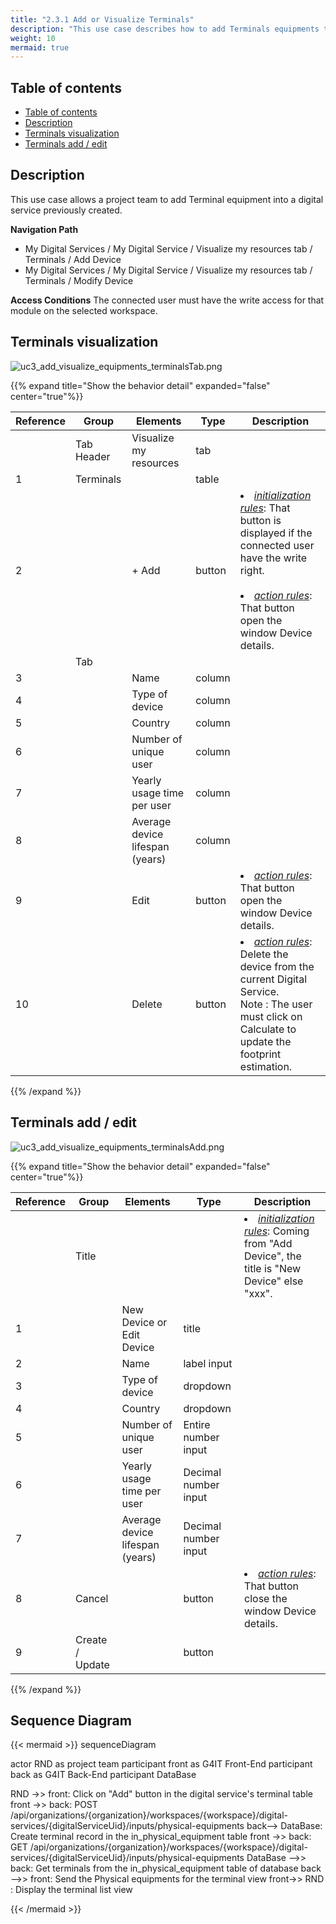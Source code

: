 ```yaml
---
title: "2.3.1 Add or Visualize Terminals"
description: "This use case describes how to add Terminals equipments to a digital service"
weight: 10
mermaid: true
---
```


## Table of contents

-   [Table of contents](#table-of-contents)
-   [Description](#description)
-   [Terminals visualization](#terminals-visualization)
-   [Terminals add / edit](#terminals-add--edit)

## Description

This use case allows a project team to add Terminal equipment into a digital service previously created.

**Navigation Path**

-   My Digital Services / My Digital Service / Visualize my resources tab / Terminals / Add Device
-   My Digital Services / My Digital Service / Visualize my resources tab / Terminals / Modify Device

**Access Conditions**
The connected user must have the write access for that module on the selected workspace.

## Terminals visualization

![uc3_add_visualize_equipments_terminalsTab.png](../../images/uc3_add_visualize_equipments_terminalsTab.png)

{{% expand title="Show the behavior detail" expanded="false" center="true"%}}

| Reference | Group      | Elements                        | Type   | Description                                                                                                                                                                               |
|-----------|------------|---------------------------------|--------| ----------------------------------------------------------------------------------------------------------------------------------------------------------------------------------------- |
|           | Tab Header | Visualize my resources          | tab    |                                                                                                                                                                                           |
| 1         |  Terminals |                                 | table  |                                                                                                                                                                                           |
| 2         |            | + Add                           | button | <li><u>_initialization rules_</u>: That button is displayed if the connected user have the write right.<br><br><li><u>_action rules_</u>: That button open the window Device details.<br> |
|           | Tab        |                                 |        |                                                                                                                                                                                           |
| 3         |            | Name                            | column |                                                                                                                                                                                           |
| 4         |            | Type of device                  | column |                                                                                                                                                                                           |
| 5         |            | Country                         | column |                                                                                                                                                                                           |
| 6         |            | Number of unique user           | column |                                                                                                                                                                                           |
| 7         |            | Yearly usage time per user      | column |                                                                                                                                                                                           |
| 8         |            | Average device lifespan (years) | column |                                                                                                                                                                                           |
| 9         |            | Edit                            | button | <li><u>_action rules_</u>: That button open the window Device details.<br>                                                                                                                |
| 10        |            | Delete                          | button | <li><u>_action rules_</u>: Delete the device from the current Digital Service.<br> Note : The user must click on Calculate to update the footprint estimation.                            |

{{% /expand %}}

## Terminals add / edit

![uc3_add_visualize_equipments_terminalsAdd.png](../../images/uc3_add_visualize_equipments_terminalsAdd.png)

{{% expand title="Show the behavior detail" expanded="false" center="true"%}}

| Reference | Group           | Elements                     | Type                 | Description                                                                                        |
|-----------| --------------- |------------------------------|----------------------| -------------------------------------------------------------------------------------------------- |
|           | Title           |                              |                      | <li><u>_initialization rules_</u>: Coming from "Add Device", the title is "New Device" else "xxx". |
| 1         |                 | New Device or Edit Device    | title                |                                                                                                    |
| 2         |                 | Name                         | label input          |                                                                                                    |
| 3         |                 | Type of device               | dropdown             |                                                                                                    |
| 4         |                 | Country                      | dropdown             |                                                                                                    |
| 5         |                 | Number of unique user        | Entire number input  |                                                                                                    |
| 6         |                 | Yearly usage time per user   | Decimal number input |                                                                                                    |
| 7         |                 | Average device lifespan (years) | Decimal number input |                                                                                                    |
| 8         | Cancel          |                              | button               | <li><u>_action rules_</u>: That button close the window Device details.<br>                        |
| 9         | Create / Update |                              | button               |                                                                                                    |

{{% /expand %}}

## Sequence Diagram

{{< mermaid >}}
sequenceDiagram

actor RND as project team
participant front as G4IT Front-End
participant back as G4IT Back-End
participant DataBase

RND ->> front: Click on "Add" button in the digital service's terminal table
front ->> back: POST /api/organizations/{organization}/workspaces/{workspace}/digital-services/{digitalServiceUid}/inputs/physical-equipments
back--> DataBase: Create terminal record in the in_physical_equipment table
front ->> back: GET /api/organizations/{organization}/workspaces/{workspace}/digital-services/{digitalServiceUid}/inputs/physical-equipments
DataBase -->> back: Get terminals from the in_physical_equipment table of database
back -->> front: Send the Physical equipments for the terminal view
front->> RND : Display the terminal list view

{{< /mermaid >}}
